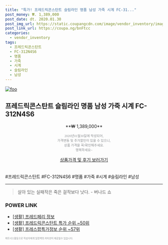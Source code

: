 ```yaml
--- 
title: "특가! 프레드릭콘스탄트 슬림라인 명품 남성 가죽 시계 FC-31..." 
post_money: ₩. 1,389,000 
post_date: dt. 2020.01.30 
post_img_url: https://static.coupangcdn.com/image/vendor_inventory/images/2019/03/04/14/8/63e07148-ce09-4d29-bba7-cc013e347e6e.jpg 
post_link_url: https://coupa.ng/bnFtcc 
categories: 
  - vendor_inventory 
tags: 
  - 프레드릭콘스탄트 
  - FC-312N4S6 
  - 명품 
  - 가죽 
  - 시계 
  - 슬림라인 
  - 남성 
--- 
```

[![foo](https://static.coupangcdn.com/image/vendor_inventory/images/2019/03/04/14/8/63e07148-ce09-4d29-bba7-cc013e347e6e.jpg)](https://coupa.ng/bnFtcc) 

## 프레드릭콘스탄트 슬림라인 명품 남성 가죽 시계 FC-312N4S6 
<p style="text-align: center;">**₩ 1,389,000**</p> 
<p style="text-align: center;"><span style="color: #898c8f; font-family: Georgia,Times,serif; font-size: 0.75em;">2020년01월30일에 작성되어, <br>가격변동 및 추가할인이 있을 수 있으니,<br> 상품 가격을 꼭!확인해주세요.<br>행복하세요~</span> 
</p>	 
<div markdown="0" style="text-align: center;"><a href="https://coupa.ng/bnFtcc" class="btn btn--success">상품가격 및 후기 보러가기</a></div> 
<br><br> 
  #프레드릭콘스탄트 #FC-312N4S6 #명품 #가죽 #시계 #슬림라인 #남성 
<hr> 

> 살아 있는 실패작은 죽은 걸작보다 낫다. - 버나드 쇼 


### POWER LINK

* <a href="https://blog.naver.com/sakai111/221763678086" target="_blank"> [생활] 프레드페리 정보 </a>
* <a href="https://blog.naver.com/sakai111/221790058078" target="_blank"> [생활] 프레드릭콘스탄트 특가 순위 ~50위</a>
* <a href="https://blog.naver.com/fasyy4321/221772632913" target="_blank"> [생활] 프레스팝특가정보 순위 ~57위</a>

<span style="color: #898c8f; font-family: Georgia,Times,serif; font-size: 0.55em;">파트너스활동으로 작성자에게 일정액의 커미션이 제공될수 있습니다.</span> 
